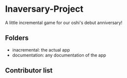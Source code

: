 # Inaversary-Project
A little incremental game for our oshi's debut anniversary! 

## Folders

- inacremental: the actual app
- documentation: any documentation of the app

## Contributor list

